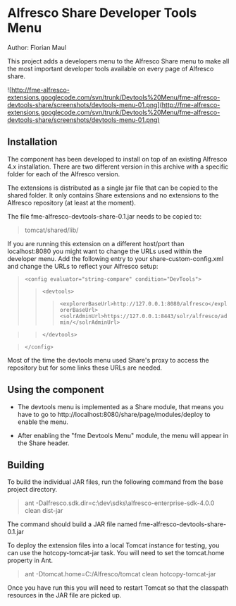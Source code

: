 

# Alfresco Share Developer Tools Menu #

Author: Florian Maul

This project adds a developers menu to the Alfresco Share menu to make all the
most important developer tools available on every page of Alfresco share.

![http://fme-alfresco-extensions.googlecode.com/svn/trunk/Devtools%20Menu/fme-alfresco-devtools-share/screenshots/devtools-menu-01.png](http://fme-alfresco-extensions.googlecode.com/svn/trunk/Devtools%20Menu/fme-alfresco-devtools-share/screenshots/devtools-menu-01.png)


## Installation ##

The component has been developed to install on top of an existing Alfresco
4.x installation. There are two different version in this archive with
a specific folder for each of the Alfresco version.

The extensions is distributed as a single jar file that can be copied to the shared folder. It only contains Share extensions and no extensions to the Alfresco repository (at least at the moment).

The file fme-alfresco-devtools-share-0.1.jar needs to be copied to:

> tomcat/shared/lib/

If you are running this extension on a different host/port than localhost:8080
you might want to change the URLs used within the developer menu. Add the
following entry to your share-custom-config.xml and change the URLs to reflect
your Alfresco setup:

> `<config evaluator="string-compare" condition="DevTools">`
> > `<devtools>`
> > > `<explorerBaseUrl>http://127.0.0.1:8080/alfresco</explorerBaseUrl>`
> > > `<solrAdminUrl>https://127.0.0.1:8443/solr/alfresco/admin/</solrAdminUrl>`

> > `</devtools>`

> `</config>`

Most of the time the devtools menu used Share's proxy to access the repository
but for some links these URLs are needed.

## Using the component ##

  * The devtools menu is implemented as a Share module, that means you have to go to http://localhost:8080/share/page/modules/deploy to enable the menu.

  * After enabling the "fme Devtools Menu" module, the menu will appear in the Share
header.

## Building ##

To build the individual JAR files, run the following command from the base
project directory.

> ant -Dalfresco.sdk.dir=c:\dev\sdks\alfresco-enterprise-sdk-4.0.0 clean dist-jar

The command should build a JAR file named fme-alfresco-devtools-share-0.1.jar

To deploy the extension files into a local Tomcat instance for testing, you can
use the hotcopy-tomcat-jar task. You will need to set the tomcat.home
property in Ant.

> ant -Dtomcat.home=C:/Alfresco/tomcat clean hotcopy-tomcat-jar

Once you have run this you will need to restart Tomcat so that the classpath
resources in the JAR file are picked up.